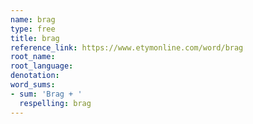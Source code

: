 ```yaml
---
name: brag
type: free
title: brag
reference_link: https://www.etymonline.com/word/brag
root_name: 
root_language: 
denotation: 
word_sums:
- sum: 'Brag + '
  respelling: brag
---
```

